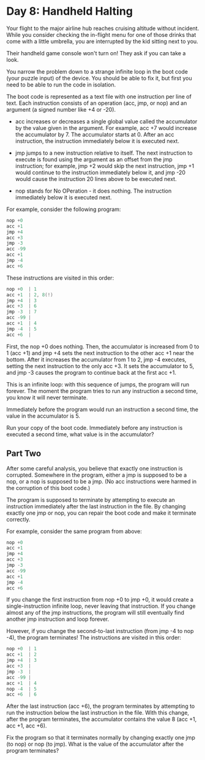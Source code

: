 # Day 8: Handheld Halting

Your flight to the major airline hub reaches cruising altitude without incident.
While you consider checking the in-flight menu for one of those drinks that come
with a little umbrella, you are interrupted by the kid sitting next to you.

Their handheld game console won't turn on! They ask if you can take a look.

You narrow the problem down to a strange infinite loop in the boot code (your puzzle
input) of the device. You should be able to fix it, but first you need to be able to
run the code in isolation.

The boot code is represented as a text file with one instruction per line of text.
Each instruction consists of an operation (acc, jmp, or nop) and an argument
(a signed number like +4 or -20).

- acc increases or decreases a single global value called the accumulator by the value
given in the argument. For example, acc +7 would increase the accumulator by 7.
The accumulator starts at 0. After an acc instruction, the instruction immediately
below it is executed next.

- jmp jumps to a new instruction relative to itself. The next instruction to execute
is found using the argument as an offset from the jmp instruction; for example, jmp +2
would skip the next instruction, jmp +1 would continue to the instruction immediately
below it, and jmp -20 would cause the instruction 20 lines above to be executed next.

- nop stands for No OPeration - it does nothing.
The instruction immediately below it is executed next.

For example, consider the following program:

```scala
nop +0
acc +1
jmp +4
acc +3
jmp -3
acc -99
acc +1
jmp -4
acc +6
```

These instructions are visited in this order:

```scala
nop +0  | 1
acc +1  | 2, 8(!)
jmp +4  | 3
acc +3  | 6
jmp -3  | 7
acc -99 |
acc +1  | 4
jmp -4  | 5
acc +6  |
```

First, the nop +0 does nothing. Then, the accumulator is increased from 0 to 1 (acc +1)
and jmp +4 sets the next instruction to the other acc +1 near the bottom.
After it increases the accumulator from 1 to 2, jmp -4 executes, setting the next
instruction to the only acc +3. It sets the accumulator to 5, and jmp -3 causes the
program to continue back at the first acc +1.

This is an infinite loop: with this sequence of jumps, the program will run forever.
The moment the program tries to run any instruction a second time,
you know it will never terminate.

Immediately before the program would run an instruction a second time,
the value in the accumulator is 5.

Run your copy of the boot code. Immediately before any instruction is
executed a second time, what value is in the accumulator?

## Part Two

After some careful analysis, you believe that exactly one instruction is corrupted.
Somewhere in the program, either a jmp is supposed to be a nop, or a nop is supposed
to be a jmp. (No acc instructions were harmed in the corruption of this boot code.)

The program is supposed to terminate by attempting to execute an instruction immediately
after the last instruction in the file. By changing exactly one jmp or nop, you can repair
the boot code and make it terminate correctly.

For example, consider the same program from above:

```scala
nop +0
acc +1
jmp +4
acc +3
jmp -3
acc -99
acc +1
jmp -4
acc +6
```

If you change the first instruction from nop +0 to jmp +0, it would create a
single-instruction infinite loop, never leaving that instruction.
If you change almost any of the jmp instructions, the program will still
eventually find another jmp instruction and loop forever.

However, if you change the second-to-last instruction (from jmp -4 to nop -4),
the program terminates! The instructions are visited in this order:

```scala
nop +0  | 1
acc +1  | 2
jmp +4  | 3
acc +3  |
jmp -3  |
acc -99 |
acc +1  | 4
nop -4  | 5
acc +6  | 6
```

After the last instruction (acc +6), the program terminates by attempting to run the
instruction below the last instruction in the file. With this change, after the program
terminates, the accumulator contains the value 8 (acc +1, acc +1, acc +6).

Fix the program so that it terminates normally by changing exactly one jmp (to nop) or
nop (to jmp). What is the value of the accumulator after the program terminates?
